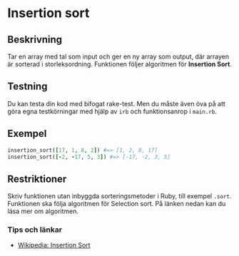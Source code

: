 # Insertion sort

## Beskrivning
Tar en array med tal som input och ger en ny array som output, där arrayen är sorterad i storleksordning. Funktionen följer algoritmen för **Insertion Sort**.

## Testning
Du kan testa din kod med bifogat rake-test. Men du måste även öva på att göra egna testkörningar med hjälp av `irb` och funktionsanrop i `main.rb`.

## Exempel
```` ruby
insertion_sort([17, 1, 8, 2]) #=> [1, 2, 8, 17]
insertion_sort([-2, -17, 5, 3]) #=> [-17, -2, 3, 5]
````

## Restriktioner
Skriv funktionen utan inbyggda sorteringsmetoder i Ruby, till exempel `.sort`. Funktionen ska följa algoritmen för Selection sort. På länken nedan kan du läsa mer om algoritmen.

### Tips och länkar
* [Wikipedia: Insertion Sort](https://en.wikipedia.org/wiki/Insertion_sort)